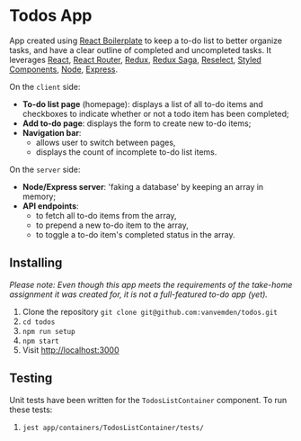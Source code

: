 # Todos App

App created using [React Boilerplate](https://www.reactboilerplate.com/) to keep a to-do list to better organize tasks, and have a clear outline of completed and uncompleted tasks. It leverages [React](https://reactjs.org/), [React Router](https://www.npmjs.com/package/react-router), [Redux](https://redux.js.org/), [Redux Saga](https://redux-saga.js.org/), [Reselect](https://github.com/reduxjs/reselect), [Styled Components](https://styled-components.com/), [Node](https://nodejs.org/en/docs/), [Express](https://expressjs.com/).

On the `client` side:

* __To-do list page__ (homepage): displays a list of all to-do items and checkboxes to indicate whether or not a todo item has been completed;
* __Add to-do page__: displays the form to create new to-do items;
* __Navigation bar__:
  * allows user to switch between pages,
  * displays the count of incomplete to-do list items.

On the `server` side:

* __Node/Express server__: 'faking a database' by keeping an array in memory;
* __API endpoints__:
  * to fetch all to-do items from the array,
  * to prepend a new to-do item to the array,
  * to toggle a to-do item's completed status in the array.

## Installing

_Please note: Even though this app meets the requirements of the take-home assignment it was created for, it is not a full-featured to-do app (yet)._

1. Clone the repository `git clone git@github.com:vanvemden/todos.git`
2. `cd todos`
3. `npm run setup`
4. `npm start`
5. Visit [http://localhost:3000](http://localhost:3000)

## Testing

Unit tests have been written for the `TodosListContainer` component. To run these tests:

1. `jest app/containers/TodosListContainer/tests/`
